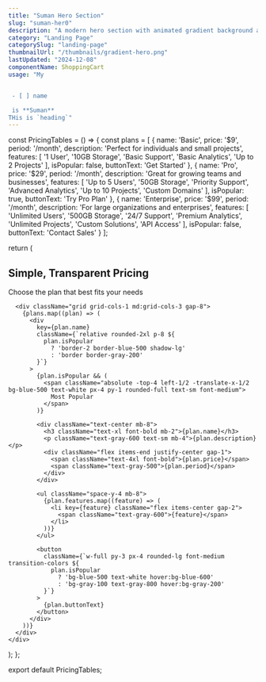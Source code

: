 ```yaml
---
title: "Suman Hero Section"
slug: "suman-her0"
description: "A modern hero section with animated gradient background and grid overlay pattern. Perfect for SaaS and product landing pages."
category: "Landing Page"
categorySlug: "landing-page"
thumbnailUrl: "/thumbnails/gradient-hero.png"
lastUpdated: "2024-12-08"
componentName: ShoppingCart
usage: "My 


 - [ ] name

 is **Suman**
THis is `heading`"
---
```


const PricingTables = () => {
  const plans = [
    {
      name: 'Basic',
      price: '$9',
      period: '/month',
      description: 'Perfect for individuals and small projects',
      features: [
        '1 User',
        '10GB Storage',
        'Basic Support',
        'Basic Analytics',
        'Up to 2 Projects'
      ],
      isPopular: false,
      buttonText: 'Get Started'
    },
    {
      name: 'Pro',
      price: '$29',
      period: '/month',
      description: 'Great for growing teams and businesses',
      features: [
        'Up to 5 Users',
        '50GB Storage',
        'Priority Support',
        'Advanced Analytics',
        'Up to 10 Projects',
        'Custom Domains'
      ],
      isPopular: true,
      buttonText: 'Try Pro Plan'
    },
    {
      name: 'Enterprise',
      price: '$99',
      period: '/month',
      description: 'For large organizations and enterprises',
      features: [
        'Unlimited Users',
        '500GB Storage',
        '24/7 Support',
        'Premium Analytics',
        'Unlimited Projects',
        'Custom Solutions',
        'API Access'
      ],
      isPopular: false,
      buttonText: 'Contact Sales'
    }
  ];

  return (
    <div className="max-w-7xl mx-auto px-4 py-16">
      <div className="text-center mb-16">
        <h2 className="text-3xl font-bold mb-4">Simple, Transparent Pricing</h2>
        <p className="text-gray-600">Choose the plan that best fits your needs</p>
      </div>
      
      <div className="grid grid-cols-1 md:grid-cols-3 gap-8">
        {plans.map((plan) => (
          <div 
            key={plan.name}
            className={`relative rounded-2xl p-8 ${
              plan.isPopular 
                ? 'border-2 border-blue-500 shadow-lg' 
                : 'border border-gray-200'
            }`}
          >
            {plan.isPopular && (
              <span className="absolute -top-4 left-1/2 -translate-x-1/2 bg-blue-500 text-white px-4 py-1 rounded-full text-sm font-medium">
                Most Popular
              </span>
            )}
            
            <div className="text-center mb-8">
              <h3 className="text-xl font-bold mb-2">{plan.name}</h3>
              <p className="text-gray-600 text-sm mb-4">{plan.description}</p>
              <div className="flex items-end justify-center gap-1">
                <span className="text-4xl font-bold">{plan.price}</span>
                <span className="text-gray-500">{plan.period}</span>
              </div>
            </div>
            
            <ul className="space-y-4 mb-8">
              {plan.features.map((feature) => (
                <li key={feature} className="flex items-center gap-2">
                  <span className="text-gray-600">{feature}</span>
                </li>
              ))}
            </ul>
            
            <button
              className={`w-full py-3 px-4 rounded-lg font-medium transition-colors ${
                plan.isPopular
                  ? 'bg-blue-500 text-white hover:bg-blue-600'
                  : 'bg-gray-100 text-gray-800 hover:bg-gray-200'
              }`}
            >
              {plan.buttonText}
            </button>
          </div>
        ))}
      </div>
    </div>
  );
};

export default PricingTables;
